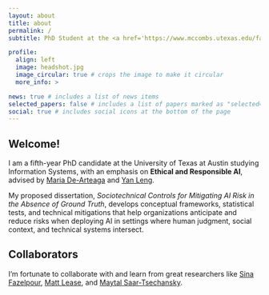 ```yaml
---
layout: about
title: about
permalink: /
subtitle: PhD Student at the <a href='https://www.mccombs.utexas.edu/faculty-research/departments/irom/'>University of Texas at Austin</a>.

profile:
  align: left
  image: headshot.jpg
  image_circular: true # crops the image to make it circular
  more_info: >

news: true # includes a list of news items
selected_papers: false # includes a list of papers marked as "selected={true}"
social: true # includes social icons at the bottom of the page
---
```


## Welcome!  

I am a fifth-year PhD candidate at the University of Texas at Austin studying Information Systems, with an emphasis on **Ethical and Responsible AI**, advised by [Maria De-Arteaga](https://mariadearteaga.com/) and [Yan Leng](https://yleng.github.io/www/).

My proposed dissertation, *Sociotechnical Controls for Mitigating AI Risk in the Absence of Ground Truth*, develops conceptual frameworks, statistical tests, and technical mitigations that help organizations anticipate and reduce risks when deploying AI in settings where human judgment, social context, and technical systems intersect.

## Collaborators  

I’m fortunate to collaborate with and learn from great researchers like [Sina Fazelpour](https://cssh.northeastern.edu/faculty/sina-fazelpour/), [Matt Lease](https://mattlease.com/), and [Maytal Saar-Tsechansky](https://www.maytals.com/).  
